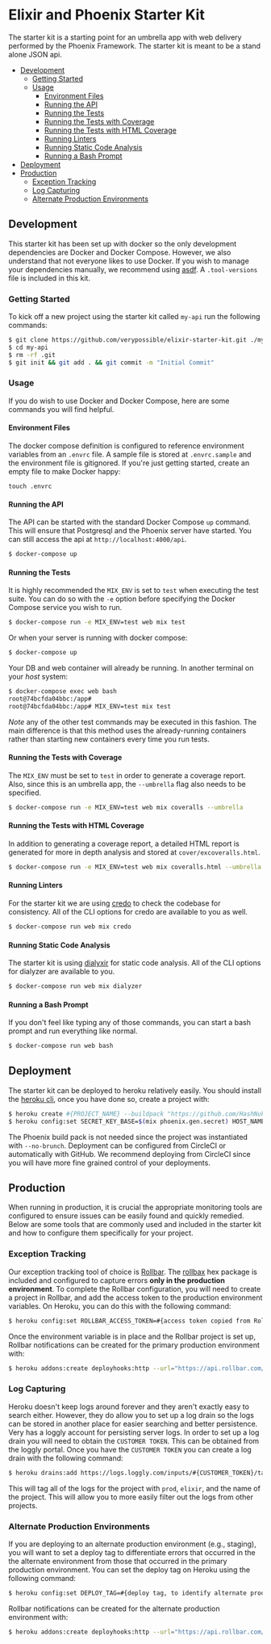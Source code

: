 # Elixir and Phoenix Starter Kit

The starter kit is a starting point for an umbrella app with web delivery
performed by the Phoenix Framework. The starter kit is meant to be a stand alone
JSON api.

* [Development](#development)
  * [Getting Started](#getting-started)
  * [Usage](#usage)
    * [Environment Files](#environment-files)
    * [Running the API](#running-the-api)
    * [Running the Tests](#running-the-tests)
    * [Running the Tests with Coverage](#running-the-tests-with-coverage)
    * [Running the Tests with HTML Coverage](#running-the-tests-with-html-coverage)
    * [Running Linters](#running-linters)
    * [Running Static Code Analysis](#running-static-code-analysis)
    * [Running a Bash Prompt](#running-a-bash-prompt)
* [Deployment](#deployment)
* [Production](#production)
  * [Exception Tracking](#exception-tracking)
  * [Log Capturing](#log-capturing)
  * [Alternate Production Environments](#alternate-production-environments)


## Development

This starter kit has been set up with docker so the only development
dependencies are Docker and Docker Compose. However, we also understand that not
everyone likes to use Docker. If you wish to manage your dependencies manually,
we recommend using [asdf](https://github.com/asdf-vm/asdf). A `.tool-versions`
file is included in this kit.

### Getting Started

To kick off a new project using the starter kit called `my-api` run the
following commands:

```bash
$ git clone https://github.com/verypossible/elixir-starter-kit.git ./my-api
$ cd my-api
$ rm -rf .git
$ git init && git add . && git commit -m "Initial Commit"
```

### Usage

If you do wish to use Docker and Docker Compose, here are some commands you will
find helpful.

#### Environment Files

The docker compose definition is configured to reference environment variables
from an `.envrc` file. A sample file is stored at `.envrc.sample` and the
environment file is gitignored. If you're just getting started, create an empty
file to make Docker happy:

```
touch .envrc
```

#### Running the API

The API can be started with the standard Docker Compose `up` command. This will
ensure that Postgresql and the Phoenix server have started. You can still access
the api at `http://localhost:4000/api`.

```bash
$ docker-compose up
```

#### Running the Tests

It is highly recommended the `MIX_ENV` is set to `test` when executing the test
suite. You can do so with the `-e` option before specifying the Docker Compose
service you wish to run.

```bash
$ docker-compose run -e MIX_ENV=test web mix test
```

Or when your server is running with docker compose:

```bash
$ docker-compose up
```

Your DB and web container will already be running. In another terminal on your
*host* system:

```bash
$ docker-compose exec web bash
root@74bcfda04bbc:/app#
root@74bcfda04bbc:/app# MIX_ENV=test mix test
```

*Note* any of the other test commands may be executed in this fashion. The main
difference is that this method uses the already-running containers rather than
starting new containers every time you run tests.

#### Running the Tests with Coverage

The `MIX_ENV` must be set to `test` in order to generate a coverage report.
Also, since this is an umbrella app, the `--umbrella` flag also needs to be
specified.

```bash
$ docker-compose run -e MIX_ENV=test web mix coveralls --umbrella
```

#### Running the Tests with HTML Coverage

In addition to generating a coverage report, a detailed HTML report is generated
for more in depth analysis and stored at `cover/excoveralls.html`.

```bash
$ docker-compose run -e MIX_ENV=test web mix coveralls.html --umbrella
```

#### Running Linters

For the starter kit we are using [credo](https://github.com/rrrene/credo) to
check the codebase for consistency. All of the CLI options for credo are
available to you as well.

```bash
$ docker-compose run web mix credo
```

#### Running Static Code Analysis

The starter kit is using
[dialyxir](https://github.com/jeremyjh/dialyxir) for static code analysis. All
of the CLI options for dialyzer are available to you.

```bash
$ docker-compose run web mix dialyzer
```

#### Running a Bash Prompt

If you don't feel like typing any of those commands, you can start a bash prompt
and run everything like normal.

```bash
$ docker-compose run web bash
```

## Deployment

The starter kit can be deployed to heroku relatively easily. You should install
the [heroku cli](https://devcenter.heroku.com/articles/heroku-cli), once you
have done so, create a project with:

```bash
$ heroku create #{PROJECT_NAME} --buildpack "https://github.com/HashNuke/heroku-buildpack-elixir.git"
$ heroku config:set SECRET_KEY_BASE=$(mix phoenix.gen.secret) HOST_NAME=#{PROJECT_NAME} MIX_ENV=prod
```

The Phoenix build pack is not needed since the project was instantiated with
`--no-brunch`. Deployment can be configured from CircleCI or automatically with
GitHub. We recommend deploying from CircleCI since you will have more fine
grained control of your deployments.

## Production

When running in production, it is crucial the appropriate monitoring tools are
configured to ensure issues can be easily found and quickly remedied. Below are
some tools that are commonly used and included in the starter kit and how to
configure them specifically for your project.

### Exception Tracking

Our exception tracking tool of choice is [Rollbar](https://rollbar.com). The
[rollbax](https://github.com/elixir-addicts/rollbax) hex package is included and
configured to capture errors **only in the production environment**. To complete
the Rollbar configuration, you will need to create a project in Rollbar, and add
the access token to the production environment variables. On Heroku, you can do
this with the following command:

```bash
$ heroku config:set ROLLBAR_ACCESS_TOKEN=#{access token copied from Rollbar}
```

Once the environment variable is in place and the Rollbar project is set up,
Rollbar notifications can be created for the primary production environment
with:

```bash
$ heroku addons:create deployhooks:http --url="https://api.rollbar.com/api/1/deploy/?access_token=#{access token copied from Rollbar}&environment=prod
```

### Log Capturing

Heroku doesn't keep logs around forever and they aren't exactly easy to search
either. However, they do allow you to set up a log drain so the logs can be
stored in another place for easier searching and better persistence. Very has a
loggly account for persisting server logs. In order to set up a log drain you
will need to obtain the `CUSTOMER TOKEN`. This can be obtained from the loggly
portal. Once you have the `CUSTOMER TOKEN` you can create a log drain with the
following command:

```bash
$ heroku drains:add https://logs.loggly.com/inputs/#{CUSTOMER_TOKEN}/tag/prod,#{PROJECT_NAME},elixir --app #{PROJECT_NAME}
```

This will tag all of the logs for the project with `prod`, `elixir`, and the
name of the project. This will allow you to more easily filter out the logs from
other projects.

### Alternate Production Environments

If you are deploying to an alternate production environment (e.g., staging), you
will want to set a deploy tag to differentiate errors that occurred in the the
alternate environment from those that occurred in the primary production
environment. You can set the deploy tag on Heroku using the following command:

```bash
$ heroku config:set DEPLOY_TAG=#{deploy tag, to identify alternate production environment}
```

Rollbar notifications can be created for the alternate production environment
with:

```bash
$ heroku addons:create deployhooks:http --url="https://api.rollbar.com/api/1/deploy/?access_token=#{access token copied from Rollbar}&environment=#{deploy tag}"
```

